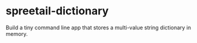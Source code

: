 # spreetail-dictionary
Build a tiny command line app that stores a multi-value string dictionary in memory. 
